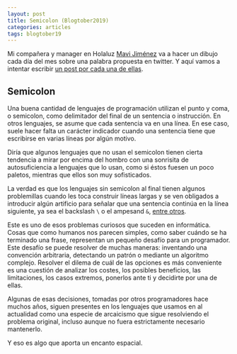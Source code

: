 ```yaml
---
layout: post
title: Semicolon (Blogtober2019)
categories: articles
tags: blogtober19
---
```


Mi compañera y manager en Holaluz [Mavi Jiménez](https://twitter.com/Linkita) va a hacer un dibujo cada día del mes sobre una palabra propuesta en twitter. Y aquí vamos a intentar escribir [un post por cada una de ellas](https://franiglesias.github.io/blogtober19-status/).



## Semicolon

Una buena cantidad de lenguajes de programación utilizan el punto y coma, o semicolon, como delimitador del final de un sentencia o instrucción. En otros lenguajes, se asume que cada sentencia va en una línea. En ese caso, suele hacer falta un carácter indicador cuando una sentencia tiene que escribirse en varias líneas por algún motivo.

Diría que algunos lenguajes que no usan el semicolon tienen cierta tendencia a mirar por encima del hombro con una sonrisita de autosuficiencia a lenguajes que lo usan, como si éstos fuesen un poco paletos, mientras que ellos son muy sofisticados.

La verdad es que los lenguajes sin semicolon al final tienen algunos problemillas cuando les toca construir líneas largas y se ven obligados a introducir algún artificio para señalar que una sentencia continúa en la línea siguiente, ya sea el backslash `\` o el ampesand `&`, [entre otros](https://en.wikipedia.org/wiki/Comparison_of_programming_languages_(syntax)#Line_continuation).

Este es uno de esos problemas curiosos que suceden en informática. Cosas que como humanos nos parecen simples, como saber cuándo se ha terminado una frase, representan un pequeño desafío para un programador. Este desafío se puede resolver de muchas maneras: inventando una convención arbitraria, detectando un patrón o mediante un algoritmo complejo. Resolver el dilema de cuál de las opciones es más conveniente es una cuestión de analizar los costes, los posibles beneficios, las limitaciones, los casos extremos, ponerlos ante ti y decidirte por una de ellas.

Algunas de esas decisiones, tomadas por otros programadores hace muchos años, siguen presentes en los lenguajes que usamos en al actualidad como una especie de arcaicismo que sigue resolviendo el problema original, incluso aunque no fuera estrictamente necesario mantenerlo.

Y eso es algo que aporta un encanto espacial.
